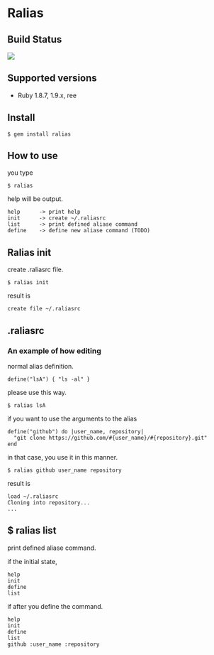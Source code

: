 # Ralias

## Build Status

<img src="https://secure.travis-ci.org/daic-h/ralias.png"/>

## Supported versions

* Ruby 1.8.7, 1.9.x, ree

## Install

    $ gem install ralias

## How to use

you type

    $ ralias

help will be output.

    help      -> print help
    init      -> create ~/.raliasrc
    list      -> print defined aliase command
    define    -> define new aliase command (TODO)

## Ralias init

create .raliasrc file.

    $ ralias init

result is

    create file ~/.raliasrc

## .raliasrc

### An example of how editing

normal alias definition.

    define("lsA") { "ls -al" }

please use this way.

    $ ralias lsA

if you want to use the arguments to the alias

    define("github") do |user_name, repository|
      "git clone https://github.com/#{user_name}/#{repository}.git"
    end

in that case, you use it in this manner.

    $ ralias github user_name repository

result is

    load ~/.raliasrc
    Cloning into repository...
    ...

## $ ralias list

print defined aliase command.

if the initial state,

    help
    init
    define
    list

if after you define the command.

    help
    init
    define
    list
    github :user_name :repository
